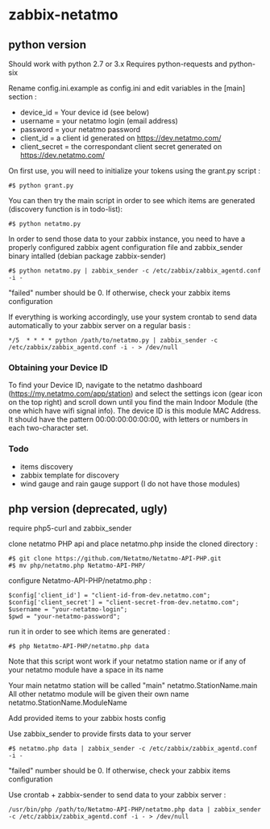 # zabbix-netatmo

## python version

Should work with python 2.7 or 3.x
Requires python-requests and python-six

Rename config.ini.example as config.ini and edit variables in the [main] section :
* device_id = Your device id (see below)
* username = your netatmo login (email address)
* password = your netatmo password
* client_id = a client id generated on https://dev.netatmo.com/
* client_secret = the correspondant client secret generated on https://dev.netatmo.com/

On first use, you will need to initialize your tokens using the grant.py script :
```
#$ python grant.py
```

You can then try the main script in order to see which items are generated (discovery function is in todo-list):
```
#$ python netatmo.py
```

In order to send those data to your zabbix instance, you need to have a properly configured zabbix agent configuration file and zabbix_sender binary intalled (debian package zabbix-sender)
```
#$ python netatmo.py | zabbix_sender -c /etc/zabbix/zabbix_agentd.conf -i -
```
"failed" number should be 0. If otherwise, check your zabbix items configuration


If everything is working accordingly, use your system crontab to send data automatically to your zabbix server on a regular basis :
```
*/5  * * * * python /path/to/netatmo.py | zabbix_sender -c /etc/zabbix/zabbix_agentd.conf -i - > /dev/null
```

### Obtaining your Device ID

To find your Device ID, navigate to the netatmo dashboard (https://my.netatmo.com/app/station) and select the settings icon (gear icon on the top right) and scroll down until you find the main Indoor Module (the one which have wifi signal info). The device ID is this module MAC Address. It should have the pattern 00:00:00:00:00:00, with letters or numbers in each two-character set.

### Todo

* items discovery
* zabbix template for discovery
* wind gauge and rain gauge support (I do not have those modules)

## php version (deprecated, ugly)

require php5-curl and zabbix_sender

clone netatmo PHP api and place netatmo.php inside the cloned directory :
```
#$ git clone https://github.com/Netatmo/Netatmo-API-PHP.git
#$ mv php/netatmo.php Netatmo-API-PHP/
```

configure Netatmo-API-PHP/netatmo.php :
```
$config['client_id'] = "client-id-from-dev.netatmo.com";
$config['client_secret'] = "client-secret-from-dev.netatmo.com";
$username = "your-netatmo-login";
$pwd = "your-netatmo-password";
```

run it in order to see which items are generated :
```
#$ php Netatmo-API-PHP/netatmo.php data
```

Note that this script wont work if your netatmo station name or if any of your netatmo module have a space in its name

Your main netatmo station will be called "main"
netatmo.StationName.main
All other netatmo module will be given their own name
netatmo.StationName.ModuleName

Add provided items to your zabbix hosts config

Use zabbix_sender to provide firsts data to your server
```
#$ netatmo.php data | zabbix_sender -c /etc/zabbix/zabbix_agentd.conf -i -
```
"failed" number should be 0. If otherwise, check your zabbix items configuration

Use crontab + zabbix-sender to send data to your zabbix server :
```
/usr/bin/php /path/to/Netatmo-API-PHP/netatmo.php data | zabbix_sender -c /etc/zabbix/zabbix_agentd.conf -i - > /dev/null
```
